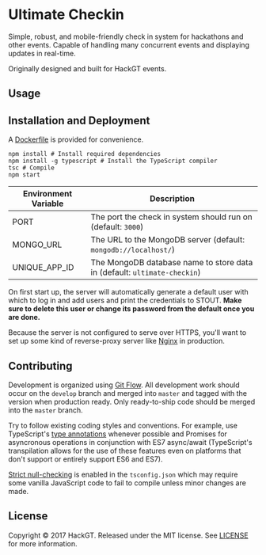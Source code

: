 # Ultimate Checkin
Simple, robust, and mobile-friendly check in system for hackathons and other events. Capable of handling many concurrent events and displaying updates in real-time.

Originally designed and built for HackGT events.

## Usage


## Installation and Deployment
A [Dockerfile](Dockerfile) is provided for convenience.

    npm install # Install required dependencies
    npm install -g typescript # Install the TypeScript compiler
    tsc # Compile
    npm start

Environment Variable | Description
---------------------|------------
PORT | The port the check in system should run on (default: `3000`)
MONGO_URL | The URL to the MongoDB server (default: `mongodb://localhost/`)
UNIQUE_APP_ID | The MongoDB database name to store data in (default: `ultimate-checkin`)

On first start up, the server will automatically generate a default user with which to log in and add users and print the credentials to STOUT. **Make sure to delete this user or change its password from the default once you are done.**

Because the server is not configured to serve over HTTPS, you'll want to set up some kind of reverse-proxy server like [Nginx](http://nginx.org/) in production.

## Contributing
Development is organized using [Git Flow](http://nvie.com/posts/a-successful-git-branching-model/). All development work should occur on the `develop` branch and merged into `master` and tagged with the version  when production ready. Only ready-to-ship code should be merged into the `master` branch.

Try to follow existing coding styles and conventions. For example, use TypeScript's [type annotations](http://www.typescriptlang.org/docs/handbook/basic-types.html) whenever possible and Promises for asyncronous operations in conjunction with ES7 async/await (TypeScript's transpilation allows for the use of these features even on platforms that don't support or entirely support ES6 and ES7).

[Strict null-checking](https://www.typescriptlang.org/docs/handbook/release-notes/typescript-2-0.html) is enabled in the `tsconfig.json` which may require some vanilla JavaScript code to fail to compile unless minor changes are made.

## License
Copyright &copy; 2017 HackGT. Released under the MIT license. See [LICENSE](LICENSE) for more information.
